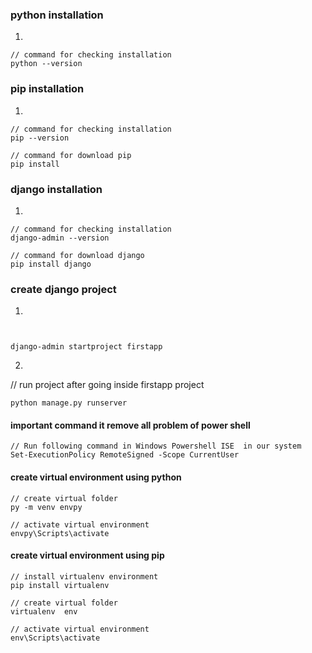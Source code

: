 ### python  installation

1)
```
// command for checking installation 
python --version
```



### pip  installation

1)
```
// command for checking installation 
pip --version

// command for download pip
pip install
```


### django  installation

1)
```
// command for checking installation 
django-admin --version

// command for download django
pip install django
```



### create django project

1)
```


django-admin startproject firstapp
```


2)
// run project after going inside firstapp project
```
python manage.py runserver  
```



#### important command it remove all problem of power shell
```
// Run following command in Windows Powershell ISE  in our system
Set-ExecutionPolicy RemoteSigned -Scope CurrentUser
```




#### create virtual environment using python
```
// create virtual folder
py -m venv envpy

// activate virtual environment
envpy\Scripts\activate
```


#### create virtual environment using pip
```
// install virtualenv environment
pip install virtualenv

// create virtual folder
virtualenv  env

// activate virtual environment
env\Scripts\activate
```

